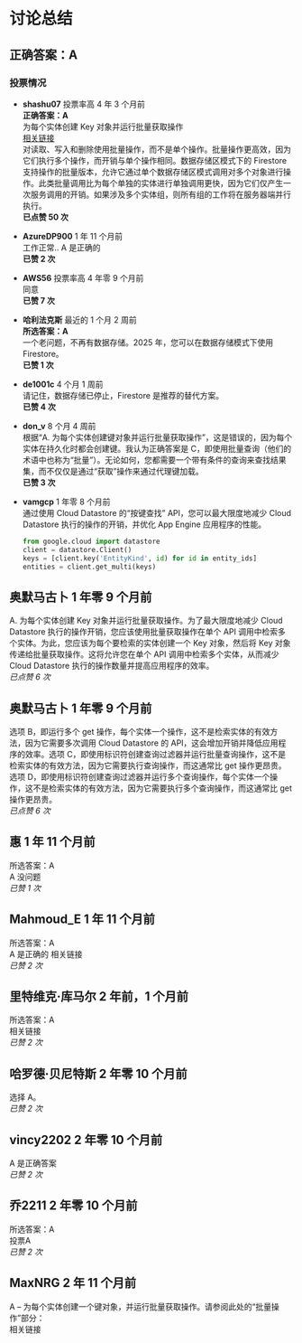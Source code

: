 # 讨论总结

## 正确答案：A

### 投票情况

- **shashu07** 投票率高 4 年 3 个月前  
  **正确答案：A**  
  为每个实体创建 Key 对象并运行批量获取操作  
  [相关链接](https://cloud.google.com/datastore/docs/best-practices)  
  对读取、写入和删除使用批量操作，而不是单个操作。批量操作更高效，因为它们执行多个操作，而开销与单个操作相同。数据存储区模式下的 Firestore 支持操作的批量版本，允许它通过单个数据存储区模式调用对多个对象进行操作。此类批量调用比为每个单独的实体进行单独调用更快，因为它们仅产生一次服务调用的开销。如果涉及多个实体组，则所有组的工作将在服务器端并行执行。  
  **已点赞 50 次**

- **AzureDP900** 1 年 11 个月前  
  工作正常.. A 是正确的  
  **已赞 2 次**

- **AWS56** 投票率高 4 年零 9 个月前  
  同意  
  **已赞 7 次**

- **哈利法克斯** 最近的 1 个月 2 周前  
  **所选答案：A**  
  一个老问题，不再有数据存储。2025 年，您可以在数据存储模式下使用 Firestore。  
  **已赞 1 次**

- **de1001c** 4 个月 1 周前  
  请记住，数据存储已停止，Firestore 是推荐的替代方案。  
  **已赞 4 次**

- **don_v** 8 个月 4 周前  
  根据“A. 为每个实体创建键对象并运行批量获取操作”，这是错误的，因为每个实体在持久化时都会创建键。我认为正确答案是 C，即使用批量查询（他们的术语中也称为“批量”）。无论如何，您都需要一个带有条件的查询来查找结果集，而不仅仅是通过“获取”操作来通过代理键加载。  
  **已赞 3 次**

- **vamgcp** 1 年零 8 个月前  
  通过使用 Cloud Datastore 的“按键查找” API，您可以最大限度地减少 Cloud Datastore 执行的操作的开销，并优化 App Engine 应用程序的性能。  
  ```python
  from google.cloud import datastore
  client = datastore.Client()
  keys = [client.key('EntityKind', id) for id in entity_ids]
  entities = client.get_multi(keys)


## 奥默马古卜 1 年零 9 个月前  
A. 为每个实体创建 Key 对象并运行批量获取操作。为了最大限度地减少 Cloud Datastore 执行的操作开销，您应该使用批量获取操作在单个 API 调用中检索多个实体。为此，您应该为每个要检索的实体创建一个 Key 对象，然后将 Key 对象传递给批量获取操作。这将允许您在单个 API 调用中检索多个实体，从而减少 Cloud Datastore 执行的操作数量并提高应用程序的效率。  
*已点赞 6 次*

## 奥默马古卜 1 年零 9 个月前  
选项 B，即运行多个 get 操作，每个实体一个操作，这不是检索实体的有效方法，因为它需要多次调用 Cloud Datastore 的 API，这会增加开销并降低应用程序的效率。选项 C，即使用标识符创建查询过滤器并运行批量查询操作，这不是检索实体的有效方法，因为它需要执行查询操作，而这通常比 get 操作更昂贵。选项 D，即使用标识符创建查询过滤器并运行多个查询操作，每个实体一个操作，这不是检索实体的有效方法，因为它需要执行多个查询操作，而这通常比 get 操作更昂贵。  
*已点赞 6 次*

## 惠 1 年 11 个月前  
所选答案：A    
A 没问题  
*已赞 1 次*

## Mahmoud_E 1 年 11 个月前  
所选答案：A    
A 是正确的 相关链接  
*已赞 2 次*

## 里特维克·库马尔 2 年前，1 个月前  
所选答案：A    
相关链接  
*已赞 2 次*

## 哈罗德·贝尼特斯 2 年零 10 个月前  
选择 A。  
*已赞 2 次*

## vincy2202 2 年零 10 个月前  
A 是正确答案  
*已赞 2 次*

## 乔2211 2 年零 10 个月前  
所选答案：A    
投票A  
*已赞 2 次*

## MaxNRG 2 年 11 个月前  
A – 为每个实体创建一个键对象，并运行批量获取操作。请参阅此处的“批量操作”部分：    
相关链接
